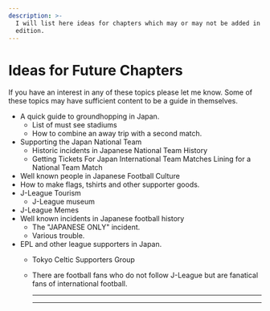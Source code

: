 ```yaml
---
description: >-
  I will list here ideas for chapters which may or may not be added in a future
  edition.
---
```


# Ideas for Future Chapters

If you have an interest in any of these topics please let me know. Some of these topics may have sufficient content to be a guide in themselves.

* A quick guide to groundhopping in Japan.
  * List of must see stadiums
  * How to combine an away trip with a second match.
* Supporting the Japan National Team
  * Historic incidents in Japanese National Team History
  * Getting Tickets For Japan International Team Matches Lining for a National Team Match
* Well known people in Japanese Football Culture
* How to make flags, tshirts and other supporter goods.
* J-League Tourism
  * J-League museum
* J-League Memes
* Well known incidents in Japanese football history
  * The "JAPANESE ONLY" incident.
  * Various trouble.
* EPL and other league supporters in Japan.
  * Tokyo Celtic Supporters Group
  *   There are football fans who do not follow J-League but are fanatical fans of international football.

      ****

      ****
